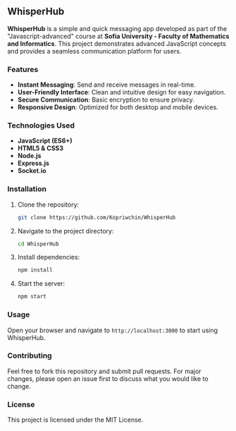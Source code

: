 ## WhisperHub

**WhisperHub** is a simple and quick messaging app developed as part of the "Javascript-advanced" course at **Sofia University - Faculty of Mathematics and Informatics**. This project demonstrates advanced JavaScript concepts and provides a seamless communication platform for users.

### Features
- **Instant Messaging**: Send and receive messages in real-time.
- **User-Friendly Interface**: Clean and intuitive design for easy navigation.
- **Secure Communication**: Basic encryption to ensure privacy.
- **Responsive Design**: Optimized for both desktop and mobile devices.

### Technologies Used
- **JavaScript (ES6+)**
- **HTML5 & CSS3**
- **Node.js**
- **Express.js**
- **Socket.io**

### Installation
1. Clone the repository:
   ```bash
   git clone https://github.com/Kopriwchin/WhisperHub
   ```
2. Navigate to the project directory:
   ```bash
   cd WhisperHub
   ```
3. Install dependencies:
   ```bash
   npm install
   ```
4. Start the server:
   ```bash
   npm start
   ```

### Usage
Open your browser and navigate to `http://localhost:3000` to start using WhisperHub.

### Contributing
Feel free to fork this repository and submit pull requests. For major changes, please open an issue first to discuss what you would like to change.

### License
This project is licensed under the MIT License.
